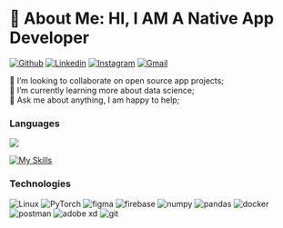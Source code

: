 
# 💫 About Me: HI, I AM A Native App Developer
[![Github](https://img.shields.io/badge/-Github-000?style=flat&logo=Github&logoColor=white)](https://github.com/MMTmohammed)
[![Linkedin](https://img.shields.io/badge/-LinkedIn-blue?style=flat&logo=Linkedin&logoColor=white)](https://www.linkedin.com/in/mohammed-tayeb-mimouni-59ba80236/)
[![Instagram](https://img.shields.io/badge/-Instagram-c13584?style=flat&labelColor=c13584&logo=instagram&logoColor=white)](https://www.instagram.com/_t.med.1/)
[![Gmail](https://img.shields.io/badge/-Gmail-c14438?style=flat&logo=Gmail&logoColor=white)](mimounimohammedtayeb@gmail.com)

👯 I’m looking to collaborate on open source app projects; <br>🌱 I’m currently learning more about data science; <br>💬  Ask me about anything, I am happy to help; 


### Languages


[![](https://skillicons.dev/icons?i=ae,,c,cpp,java,js,kotlin,ts,sqlitepy&perline=10)](https://skillicons.dev)


[![My Skills](https://skillicons.dev/icons?i=ae,androidstudio,c,cpp,docker,figma,firebase,git,gradle,ai,java,js,kotlin,ktor,linux,ts,reactivex,py,pytorch,postman,node.js,mongodb,sqlite,&perline=10)](https://skillicons.dev)

### Technologies
![Linux](https://img.shields.io/badge/-Linux-000?&logo=Linux)
![PyTorch](https://img.shields.io/badge/-PyTorch-000?&logo=PyTorch)
![figma](https://img.shields.io/badge/-figma-000?&logo=figma)
![firebase](https://img.shields.io/badge/-firebase-000?&logo=firebase)
![numpy](https://img.shields.io/badge/-numpy-000?&logo=numpy)
![pandas](https://img.shields.io/badge/-pandas-000?&logo=pandas)
![docker](https://img.shields.io/badge/-docker-000?&logo=docker)
![postman](https://img.shields.io/badge/-postman-000?&logo=postman)
![adobe xd](https://img.shields.io/badge/-adobexd-000?&logo=adobexd)
![git](https://img.shields.io/badge/-git-000?&logo=git)





